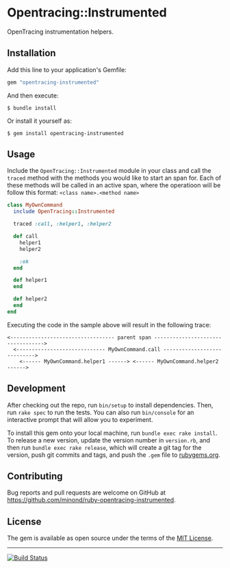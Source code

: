 # Opentracing::Instrumented

OpenTracing instrumentation helpers.


## Installation

Add this line to your application's Gemfile:

```ruby
gem "opentracing-instrumented"
```

And then execute:

    $ bundle install

Or install it yourself as:

    $ gem install opentracing-instrumented

## Usage

Include the `OpenTracing::Instrumented` module in your class and call the
`traced` method with the methods you would like to start an span for. Each of
these methods will be called in an active span, where the operatioon will be
follow this format: `<class name>.<method name>`

```ruby
class MyOwnCommand
  include OpenTracing::Instrumented

  traced :call, :helper1, :helper2

  def call
    helper1
    helper2

    :ok
  end

  def helper1
  end

  def helper2
  end
end
```

Executing the code in the sample above will result in the following trace:

```text
<---------------------------------- parent span ---------------------------------->
  <----------------------------- MyOwnCommand.call ---------------------------->
    <------ MyOwnCommand.helper1 ------> <------ MyOwnCommand.helper2 ------>
```

## Development

After checking out the repo, run `bin/setup` to install dependencies. Then, run
`rake spec` to run the tests. You can also run `bin/console` for an interactive
prompt that will allow you to experiment.

To install this gem onto your local machine, run `bundle exec rake install`. To
release a new version, update the version number in `version.rb`, and then run
`bundle exec rake release`, which will create a git tag for the version, push
git commits and tags, and push the `.gem` file to
[rubygems.org](https://rubygems.org).

## Contributing

Bug reports and pull requests are welcome on GitHub at
https://github.com/minond/ruby-opentracing-instrumented.


## License

The gem is available as open source under the terms of the [MIT
License](https://opensource.org/licenses/MIT).

---

[![Build Status](https://travis-ci.org/minond/ruby-opentracing-instrumented.svg?branch=master)](https://travis-ci.org/minond/ruby-opentracing-instrumented)

